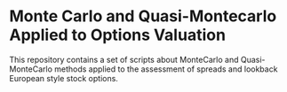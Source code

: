 # Monte Carlo and Quasi-Montecarlo Applied to Options Valuation

This repository contains a set of scripts about MonteCarlo and Quasi-MonteCarlo methods applied to the assessment of spreads and lookback European style stock options.
